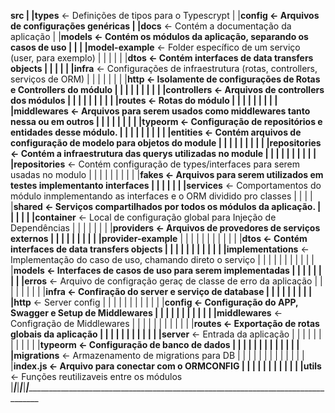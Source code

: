  __**src**
|
|__**types** <- Definições de tipos para o Typescrypt
|
|__**config** <- Arquivos de configurações genéricas
|
|__**docs** <- Contém a documentação da aplicação
|
|__**models** <- Contém os módulos da aplicação, separando os casos de uso
|   |
|   |__**model-example** <- Folder específico de um serviço (user, para exemplo)
|   |   |
|   |   |__**dtos** <- Contém interfaces de data transfers objects
|   |   |
|   |   |__**infra** <- Configurações de infraestrutura (rotas, controllers, serviços de ORM)
|   |   |    |
|   |   |    |__**http** <- Isolamente de configurações de Rotas e Controllers do módulo
|   |   |    |    |
|   |   |    |    |__controllers <- Arquivos de controllers dos módulos
|   |   |    |    |
|   |   |    |    |__routes <- Rotas do módulo
|   |   |    |    |
|   |   |    |    |__middlewares <- Arquivos para serem usados como middlewares tanto nessa ou em outros
|   |   |    |    |
|   |   |    |__**typeorm** <- Configuração de repositórios e entidades desse módulo.
|   |   |    |    |
|   |   |    |    |__**entities** <- Contém arquivos de configuração de modelo para objetos do module
|   |   |    |    |
|   |   |    |    |__**repositories** <- Contém a infraestrutura das querys utilizadas no module
|   |   |    |
|   |   |    |
|   |   |__**repositories** <- Contém configuração de types/interfaces para serem usadas no modulo
|   |   |    |    |
|   |   |    |    |__**fakes** <- Arquivos para serem utilizados em testes implementanto interfaces
|   |   |    |
|   |   |__**services** <- Comportamentos do módulo inmplementando as interfaces e o ORM dividido pro classes
|   |   |
|   |__**shared** <- Serviços compartilhados por todos os módulos da aplicação.
|   |   |
|   |   |__**container** <- Local de configuração global para Injeção de Dependências
|   |   |   |
|   |   |   |__**providers** <- Arquivos de provedores de serviços externos
|   |   |   |   |
|   |   |   |   |__**provider-example**
|   |   |   |   |     |
|   |   |   |   |     |__**dtos** <- Contém interfaces de data transfers objects
|   |   |   |   |     |
|   |   |   |   |     |__**implementations** <- Implementação do caso de uso, chamando direto o serviço
|   |   |   |   |     |
|   |   |   |   |     |__**models** <- Interfaces de casos de uso para serem implementadas
|   |   |   |   |
|   |   |   |__**erros** <- Arquivo de configração geraç de classe de erro da aplicação
|   |   |   |   |
|   |   |   |__**infra** <- Confiração do server e serviço de database
|   |   |   |   |
|   |   |   |   |__**http** <- Server config
|   |   |   |   |   |
|   |   |   |   |   |__**config** <- Configuração do APP, Swagger e Setup de Middlewares
|   |   |   |   |   |
|   |   |   |   |   |__**middlewares** <- Configração de Middlewares
|   |   |   |   |   |
|   |   |   |   |   |__**routes** <- Exportação de rotas globais da aplicação
|   |   |   |   |   |
|   |   |   |   |   |__**server** <- Entrada da aplicação
|   |   |   |   |   |
|   |   |   |   |   |__**typeorm** <- Configuração de banco de dados
|   |   |   |   |   |   |
|   |   |   |   |   |   |__**migrations** <- Armazenamento de migrations para DB
|   |   |   |   |   |   |
|   |   |   |   |   |   |__**index.js** <- Arquivo para conectar com o ORMCONFIG
|   |   |   |   |   |
|   |   |   |   |   |__**utils** <- Funções reutilizaveis entre os módulos
|___|___|___|___|___|____________________________________________________________________________________
